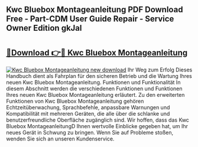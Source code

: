 ## Kwc Bluebox Montageanleitung PDF Download Free - Part-CDM User Guide Repair - Service Owner Edition gkJal

# <h2><a href="http://df7who8.blite.top/?on=Kwc+Bluebox+Montageanleitung">🔗Download 👉🔴 Kwc Bluebox Montageanleitung</a></h2>

[![Kwc Bluebox Montageanleitung new download](https://i.imgur.com/lujVjoI.png)](http://df7who8.blite.top/?on=Kwc+Bluebox+Montageanleitung)
Ihr Weg zum Erfolg Dieses Handbuch dient als Fahrplan für den sicheren Betrieb und die Wartung Ihres neuen Kwc Bluebox Montageanleitung. Funktionen und Funktionalität In diesem Abschnitt werden die verschiedenen Funktionen und Funktionen Ihres neuen Kwc Bluebox Montageanleitung erläutert. Zu den erweiterten Funktionen von Kwc Bluebox Montageanleitung gehören Echtzeitüberwachung, Sprachbefehle, anpassbare Warnungen und Kompatibilität mit mehreren Geräten, die alle über die schlanke und benutzerfreundliche Oberfläche zugänglich sind. Wir hoffen, dass das Kwc Bluebox MontageanleitungD Ihnen wertvolle Einblicke gegeben hat, um Ihr neues Gerät in Schwung zu bringen. Wenn Sie auf Probleme stoßen, wenden Sie sich an unseren Kundenservice.
